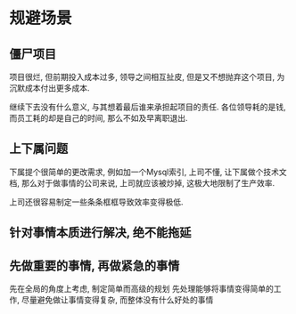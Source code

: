 # 规避场景

## 僵尸项目

   项目很烂, 但前期投入成本过多, 领导之间相互扯皮, 但是又不想抛弃这个项目, 为沉默成本付出更多成本.

   继续下去没有什么意义, 与其想着最后谁来承担起项目的责任. 各位领导耗的是钱, 而员工耗的却是自己的时间, 那么不如及早离职退出.

## 上下属问题

   下属提个很简单的更改需求, 例如加一个Mysql索引, 上司不懂, 让下属做个技术文档, 那么对于做事情的公司来说, 上司就应该被炒掉, 这极大地限制了生产效率.

   上司还很容易制定一些条条框框导致效率变得极低.

## 针对事情本质进行解决, 绝不能拖延

## 先做重要的事情, 再做紧急的事情

   先在全局的角度上考虑, 制定简单而高级的规划
   先处理能够将事情变得简单的工作, 尽量避免做让事情变得复杂, 而整体没有什么好处的事情
